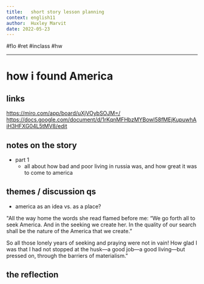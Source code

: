 ```yaml
---
title:   short story lesson planning
context: english11
author:  Huxley Marvit
date: 2022-05-23
---
```


#flo #ret
#inclass #hw

***

# how i found America
## links
https://miro.com/app/board/uXjVOybSOJM=/
https://docs.google.com/document/d/1rKqnMFHbzMYBowl58fMEjKupuwhAiH3HFXG04L5tMV8/edit

## notes on the story
- part 1
	- all about how bad and poor living in russia was, and how great it was to come to america

## themes / discussion qs
- america as an idea vs. as a place?


"All the way home the words she read flamed before me: “We go forth all to seek America. And in the seeking we create her. In the quality of our search shall be the nature of the America that we create.”

So all those lonely years of seeking and praying were not in vain! How glad I was that I had not stopped at the husk—a good job—a good living—but pressed on, through the barriers of materialism."

## the reflection













